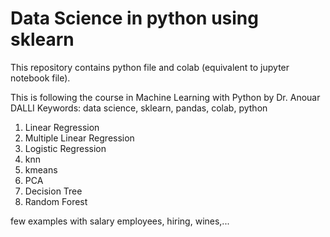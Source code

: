 # Data Science in python using sklearn 


This repository contains python file and colab (equivalent to jupyter notebook file).

This is following the course in Machine Learning with Python by Dr. Anouar DALLI
Keywords: data science, sklearn, pandas, colab, python 

1. Linear Regression
1. Multiple Linear Regression 
1. Logistic Regression
1. knn 
1. kmeans 
1. PCA 
1. Decision Tree
1. Random Forest

few examples with salary employees, hiring, wines,... 
